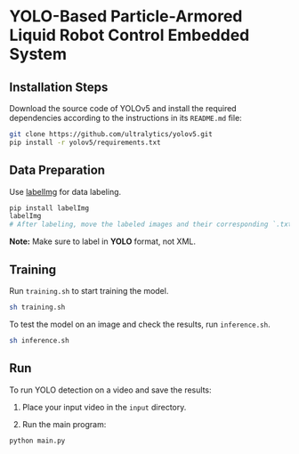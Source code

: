 # YOLO-Based Particle-Armored Liquid Robot Control Embedded System

## Installation Steps

Download the source code of YOLOv5 and install the required dependencies according to the instructions in its `README.md` file:

```bash
git clone https://github.com/ultralytics/yolov5.git
pip install -r yolov5/requirements.txt
```

## Data Preparation

Use [labelImg](https://github.com/tzutalin/labelImg) for data labeling.

```bash
pip install labelImg
labelImg
# After labeling, move the labeled images and their corresponding `.txt` files into the appropriate `train`, `valid`, and `test` folders.
```

**Note:** Make sure to label in **YOLO** format, not XML.

## Training

Run `training.sh` to start training the model.

```bash
sh training.sh
```

To test the model on an image and check the results, run `inference.sh`.

```bash
sh inference.sh
```

## Run

To run YOLO detection on a video and save the results:

1. Place your input video in the `input` directory.

2. Run the main program:

```bash
python main.py
```
